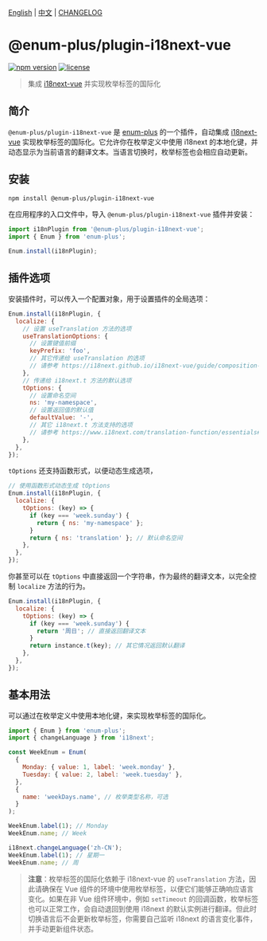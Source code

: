 <!-- markdownlint-disable MD001 MD009 MD033 MD041 -->

[English](./README.md) | [中文](./README.zh-CN.md) | [CHANGELOG](./CHANGELOG.md)

# @enum-plus/plugin-i18next-vue

[![npm version](https://img.shields.io/npm/v/@enum-plus/plugin-i18next-vue.svg)](https://www.npmjs.com/package/@enum-plus/plugin-i18next-vue)
[![license](https://img.shields.io/npm/l/@enum-plus/plugin-i18next-vue.svg)](https://www.npmjs.com/package/@enum-plus/plugin-i18next-vue)

> 集成 [i18next-vue](https://i18next.github.io/i18next-vue) 并实现枚举标签的国际化

## 简介

`@enum-plus/plugin-i18next-vue` 是 [enum-plus](https://github.com/shijistar/enum-plus) 的一个插件，自动集成 [i18next-vue](https://i18next.github.io/i18next-vue) 实现枚举标签的国际化。它允许你在枚举定义中使用 i18next 的本地化键，并动态显示为当前语言的翻译文本。当语言切换时，枚举标签也会相应自动更新。

## 安装

```bash
npm install @enum-plus/plugin-i18next-vue
```

在应用程序的入口文件中，导入 `@enum-plus/plugin-i18next-vue` 插件并安装：

```js
import i18nPlugin from '@enum-plus/plugin-i18next-vue';
import { Enum } from 'enum-plus';

Enum.install(i18nPlugin);
```

## 插件选项

安装插件时，可以传入一个配置对象，用于设置插件的全局选项：

```js
Enum.install(i18nPlugin, {
  localize: {
    // 设置 useTranslation 方法的选项
    useTranslationOptions: {
      // 设置键值前缀
      keyPrefix: 'foo',
      // 其它传递给 useTranslation 的选项
      // 请参考 https://i18next.github.io/i18next-vue/guide/composition-api.html#customize-t
    },
    // 传递给 i18next.t 方法的默认选项
    tOptions: {
      // 设置命名空间
      ns: 'my-namespace',
      // 设置返回值的默认值
      defaultValue: '-',
      // 其它 i18next.t 方法支持的选项
      // 请参考 https://www.i18next.com/translation-function/essentials#overview-options
    },
  },
});
```

`tOptions` 还支持函数形式，以便动态生成选项，

```js
// 使用函数形式动态生成 tOptions
Enum.install(i18nPlugin, {
  localize: {
    tOptions: (key) => {
      if (key === 'week.sunday') {
        return { ns: 'my-namespace' };
      }
      return { ns: 'translation' }; // 默认命名空间
    },
  },
});
```

你甚至可以在 `tOptions` 中直接返回一个字符串，作为最终的翻译文本，以完全控制 `localize` 方法的行为。

```js
Enum.install(i18nPlugin, {
  localize: {
    tOptions: (key) => {
      if (key === 'week.sunday') {
        return '周日'; // 直接返回翻译文本
      }
      return instance.t(key); // 其它情况返回默认翻译
    },
  },
});
```

## 基本用法

可以通过在枚举定义中使用本地化键，来实现枚举标签的国际化。

```js
import { Enum } from 'enum-plus';
import { changeLanguage } from 'i18next';

const WeekEnum = Enum(
  {
    Monday: { value: 1, label: 'week.monday' },
    Tuesday: { value: 2, label: 'week.tuesday' },
  },
  {
    name: 'weekDays.name', // 枚举类型名称，可选
  }
);

WeekEnum.label(1); // Monday
WeekEnum.name; // Week

i18next.changeLanguage('zh-CN');
WeekEnum.label(1); // 星期一
WeekEnum.name; // 周
```

> **注意**：枚举标签的国际化依赖于 i18next-vue 的 `useTranslation` 方法，因此请确保在 Vue 组件的环境中使用枚举标签，以便它们能够正确响应语言变化。如果在非 Vue 组件环境中，例如 `setTimeout` 的回调函数，枚举标签也可以正常工作，会自动退回到使用 i18next 的默认实例进行翻译。但此时切换语言后不会更新枚举标签，你需要自己监听 i18next 的语言变化事件，并手动更新组件状态。
